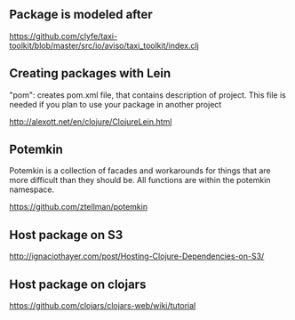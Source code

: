 ## Package is modeled after
https://github.com/clyfe/taxi-toolkit/blob/master/src/io/aviso/taxi_toolkit/index.clj

## Creating packages with Lein
"pom": creates pom.xml file, that contains description of project. This file is needed if you plan to use your package in another project

http://alexott.net/en/clojure/ClojureLein.html

##  Potemkin
Potemkin is a collection of facades and workarounds for things that are more difficult than they should be. All functions are within the potemkin namespace.

https://github.com/ztellman/potemkin

## Host package on S3
http://ignaciothayer.com/post/Hosting-Clojure-Dependencies-on-S3/

## Host package on clojars
https://github.com/clojars/clojars-web/wiki/tutorial

